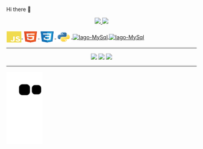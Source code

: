Hi there 👋

<div align="center">
  <a href="https://github.com/iagogoliveira">
  <img height="180em" src="https://github-readme-stats.vercel.app/api?username=iagogoliveira&show_icons=true&theme=vision-friendly-dark&include_all_commits=true&count_private=true"/>
  <img height="180em" src="https://github-readme-stats.vercel.app/api/top-langs/?username=iagogoliveira&layout=compact&langs_count=7&theme=vision-friendly-dark"/>
</div>
  
<div style="display: inline_block"><br>
  <img align="center" alt="Iago-Js" height="30" width="40" src="https://raw.githubusercontent.com/devicons/devicon/master/icons/javascript/javascript-plain.svg">
  <img align="center" alt="Iago-HTML" height="30" width="40" src="https://raw.githubusercontent.com/devicons/devicon/master/icons/html5/html5-original.svg">
  <img align="center" alt="Iago-CSS" height="30" width="40" src="https://raw.githubusercontent.com/devicons/devicon/master/icons/css3/css3-original.svg">
  <img align="center" alt="Iago-Python" height="30" width="40" src="https://raw.githubusercontent.com/devicons/devicon/master/icons/python/python-original.svg">
  <img align="center" alt="Iago-MySql" height="30" width="40" src= "https://cdn.jsdelivr.net/gh/devicons/devicon/icons/mysql/mysql-original.svg">
  <img align="center" alt="Iago-MySql" height="30" width="40" src= "https://cdn.jsdelivr.net/gh/devicons/devicon/icons/java/java-original.svg">
</div>

<hr>
  
<div align="center"> 
  <a href="https://instagram.com/iagogoliveira" target="_blank"><img src="https://img.shields.io/badge/-Instagram-%23E4405F?style=for-the-badge&logo=instagram&logoColor=white" target="_blank"></a>
  <a href = "mailto:iagogoliver@gmail.com"><img src="https://img.shields.io/badge/-Gmail-%23333?style=for-the-badge&logo=gmail&logoColor=Black" target="_blank"></a>
  <a href="https://www.linkedin.com/in/iago-oliveira-11bb90131/" target="_blank"><img src="https://img.shields.io/badge/-LinkedIn-%230077B5?style=for-the-badge&logo=linkedin&logoColor=white" target="_blank"></a> 
</div>

<hr>

![Snake animation](https://github.com/iagogoliveira/iagogoliveira/blob/output/github-contribution-grid-snake.svg)
